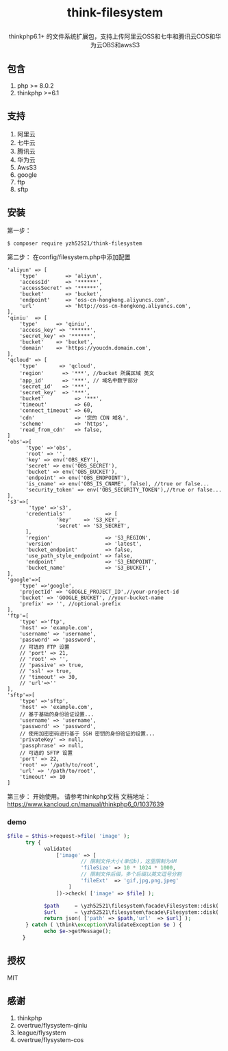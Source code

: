 <h1><p align="center">think-filesystem</p></h1>
<p align="center"> thinkphp6.1+ 的文件系统扩展包，支持上传阿里云OSS和七牛和腾讯云COS和华为云OBS和awsS3</p>

## 包含

1. php >= 8.0.2
2. thinkphp >=6.1

## 支持

1. 阿里云
2. 七牛云
3. 腾讯云
4. 华为云
5. AwsS3
6. google
7. ftp
8. sftp

## 安装

第一步：

```shell
$ composer require yzh52521/think-filesystem
```

第二步： 在config/filesystem.php中添加配置

```
'aliyun' => [
    'type'         => 'aliyun',
    'accessId'     => '******',
    'accessSecret' => '******',
    'bucket'       => 'bucket',
    'endpoint'     => 'oss-cn-hongkong.aliyuncs.com',
    'url'          => 'http://oss-cn-hongkong.aliyuncs.com',
],
'qiniu'  => [
    'type'      => 'qiniu',
    'access_key' => '******',
    'secret_key' => '******',
    'bucket'    => 'bucket',
    'domain'    => 'https://youcdn.domain.com',
],
'qcloud' => [
    'type'       => 'qcloud',
    'region'      => '***', //bucket 所属区域 英文
    'app_id'      => '***', // 域名中数字部分
    'secret_id'   => '***',
    'secret_key'  => '***',
    'bucket'          => '***',
    'timeout'         => 60,
    'connect_timeout' => 60,
    'cdn'             => '您的 CDN 域名',
    'scheme'          => 'https',
    'read_from_cdn'   => false,
]
'obs'=>[
      'type' =>'obs',
      'root' => '',
      'key' => env('OBS_KEY'),
      'secret' => env('OBS_SECRET'),
      'bucket' => env('OBS_BUCKET'),
      'endpoint' => env('OBS_ENDPOINT'),
      'is_cname' => env('OBS_IS_CNAME', false), //true or false...
      'security_token' => env('OBS_SECURITY_TOKEN'),//true or false...
],
's3'=>[
       'type' =>'s3',
      'credentials'             => [
                'key'    => 'S3_KEY',
                'secret' => 'S3_SECRET',
      ],
      'region'                  => 'S3_REGION',
      'version'                 => 'latest',
      'bucket_endpoint'         => false,
      'use_path_style_endpoint' => false,
      'endpoint'                => 'S3_ENDPOINT',
      'bucket_name'             => 'S3_BUCKET',
],
'google'=>[
    'type' =>'google',
    'projectId' => 'GOOGLE_PROJECT_ID',//your-project-id
    'bucket' => 'GOOGLE_BUCKET', //your-bucket-name
    'prefix' => '', //optional-prefix 
],
'ftp'=[
    'type' =>'ftp',
    'host' => 'example.com',
    'username' => 'username',
    'password' => 'password',
    // 可选的 FTP 设置
    // 'port' => 21,
    // 'root' => '',
    // 'passive' => true,
    // 'ssl' => true,
    // 'timeout' => 30,
    // 'url'=>''
],
'sftp'=>[
    'type' =>'sftp',
    'host' => 'example.com',
    // 基于基础的身份验证设置...
    'username' => 'username',
    'password' => 'password',
    // 使用加密密码进行基于 SSH 密钥的身份验证的设置...
    'privateKey' => null,
    'passphrase' => null,
    // 可选的 SFTP 设置
    'port' => 22,
    'root' => '/path/to/root',
    'url' => '/path/to/root',
    'timeout' => 10
]
```

第三步： 开始使用。 请参考thinkphp文档
文档地址：[https://www.kancloud.cn/manual/thinkphp6_0/1037639 ](https://www.kancloud.cn/manual/thinkphp6_0/1037639 )

### demo

```php
$file = $this->request->file( 'image' );
      try {
            validate(
                ['image' => [
                        // 限制文件大小(单位b)，这里限制为4M
                        'fileSize' => 10 * 1024 * 1000,
                        // 限制文件后缀，多个后缀以英文逗号分割
                        'fileExt'  => 'gif,jpg,png,jpeg'
                    ]
                ])->check( ['image' => $file] );

            $path     = \yzh52521\filesystem\facade\Filesystem::disk( 'public' )->putFile( 'test',$file);
            $url      = \yzh52521\filesystem\facade\Filesystem::disk( 'public' )->url( $path );
            return json( ['path' => $path,'url'  => $url] );
      } catch ( \think\exception\ValidateException $e ) {
            echo $e->getMessage();
     }
```

## 授权

MIT

## 感谢

1. thinkphp
3. overtrue/flysystem-qiniu
4. league/flysystem
5. overtrue/flysystem-cos
